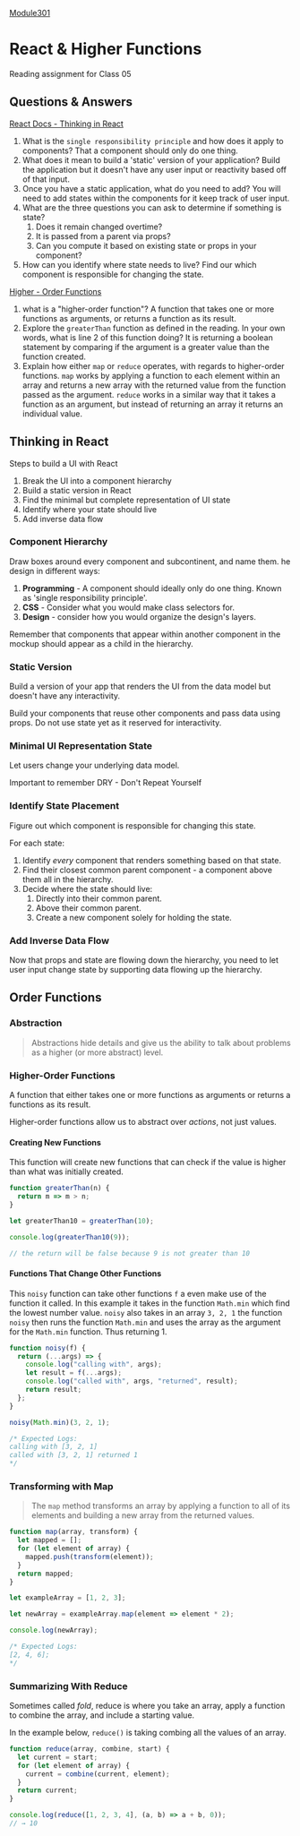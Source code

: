 [Module301](../README.md)
# React & Higher Functions

Reading assignment for Class 05

## Questions & Answers

[React Docs - Thinking in React](https://react.dev/learn/thinking-in-react)

1. What is the `single responsibility principle` and how does it apply to components? That a component should only do one thing.
2. What does it mean to build a 'static' version of your application? Build the application but it doesn't have any user input or reactivity based off of that input.
3. Once you have a static application, what do you need to add? You will need to add states within the components for it keep track of user input.
4. What are the three questions you can ask to determine if something is state?
    1. Does it remain changed overtime?
    2. It is passed from a parent via props?
    3. Can you compute it based on existing state or props in your component?
5. How can you identify where state needs to live? Find our which component is responsible for changing the state.

[Higher - Order Functions](https://eloquentjavascript.net/05_higher_order.html#h_xxCc98lOBK)

1. what is a "higher-order function"? A function that takes one or more functions as arguments, or returns a function as its result.
2. Explore the `greaterThan` function as defined in the reading. In your own words, what is line 2 of this function doing? It is returning a boolean statement by comparing if the argument is a greater value than the function created.
3. Explain how either `map` or `reduce` operates, with regards to higher-order functions. `map` works by applying a function to each element within an array and returns a new array with the returned value from the function passed as the argument. `reduce` works in a similar way that it takes a function as an argument, but instead of returning an array it returns an individual value.

## Thinking in React

Steps to build a UI with React

1. Break the UI into a component hierarchy
2. Build a static version in React
3. Find the minimal but complete representation of UI state
4. Identify where your state should live
5. Add inverse data flow

### Component Hierarchy

Draw boxes around every component and subcontinent, and name them.
he design in different ways:

1. **Programming** - A component should ideally only do one thing. Known as 'single responsibility principle'.
2. **CSS** - Consider what you would make class selectors for.
3. **Design** - consider how you would organize the design's layers.

Remember that components that appear within another component in the mockup should appear as a child in the hierarchy.

### Static Version

Build a version of your app that renders the UI from the data model but doesn't have any interactivity.

Build your components that reuse other components and pass data using props. Do not use state yet as it reserved for interactivity.

### Minimal UI Representation State

Let users change your underlying data model.

Important to remember DRY - Don't Repeat Yourself

### Identify State Placement

Figure out which component is responsible for changing this state.

For each state:

1. Identify *every* component that renders something based on that state.
2. Find their closest common parent component - a component above them all in the hierarchy.
3. Decide where the state should live:
    1. Directly into their common parent.
    2. Above their common parent.
    3. Create a new component solely for holding the state.

### Add Inverse Data Flow

Now that props and state are flowing down the hierarchy, you need to let user input change state by supporting data flowing up the hierarchy.

## Order Functions

### Abstraction

> Abstractions hide details and give us the ability to talk about problems as a higher (or more abstract) level.

### Higher-Order Functions

A function that either takes one or more functions as arguments or returns a functions as its result.

Higher-order functions allow us to abstract over *actions*, not just values.

#### Creating New Functions

This function will create new functions that can check if the value is higher than what was initially created.

``` JavaScript
function greaterThan(n) {
  return m => m > n;
}

let greaterThan10 = greaterThan(10);

console.log(greaterThan10(9));

// the return will be false because 9 is not greater than 10
```

#### Functions That Change Other Functions

This `noisy` function can take other functions `f` a even make use of the function it called. In this example it takes in the function `Math.min` which find the lowest number value. `noisy` also takes in an array `3, 2, 1` the function `noisy` then runs the function `Math.min` and uses the array as the argument for the `Math.min` function. Thus returning 1.

``` JavaScript
function noisy(f) {
  return (...args) => {
    console.log("calling with", args);
    let result = f(...args);
    console.log("called with", args, "returned", result);
    return result;
  };
}

noisy(Math.min)(3, 2, 1);

/* Expected Logs:
calling with [3, 2, 1]
called with [3, 2, 1] returned 1
*/

```

### Transforming with Map

> The `map` method transforms an array by applying a function to all of its elements and building a new array from the returned values.

``` JavaScript
function map(array, transform) {
  let mapped = [];
  for (let element of array) {
    mapped.push(transform(element));
  }
  return mapped;
}

let exampleArray = [1, 2, 3];

let newArray = exampleArray.map(element => element * 2);

console.log(newArray);

/* Expected Logs:
[2, 4, 6];
*/
```

### Summarizing With Reduce

Sometimes called *fold*, reduce is where you take an array, apply a function to combine the array, and include a starting value.

In the example below, `reduce()` is taking combing all the values of an array.

``` JavaScript
function reduce(array, combine, start) {
  let current = start;
  for (let element of array) {
    current = combine(current, element);
  }
  return current;
}

console.log(reduce([1, 2, 3, 4], (a, b) => a + b, 0));
// → 10
```
